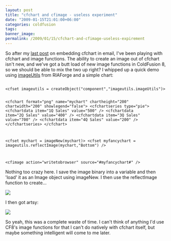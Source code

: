 ```yaml
---
layout: post
title: "cfchart and cfimage - useless experiment"
date: "2009-01-15T21:01:00+06:00"
categories: coldfusion 
tags: 
banner_image: 
permalink: /2009/01/15/cfchart-and-cfimage-useless-expirement
---
```


So after my <a href="http://www.raymondcamden.com/index.cfm/2009/1/14/Ask-a-Jedi-Emailing-CFCHART">last post</a> on embedding cfchart in email, I've been playing with cfchart and image functions. The ability to create an image out of cfchart isn't new, and we've got a butt load of new image functions in ColdFusion 8, so we should be able to mix the two up right? I whipped up a quick demo using <a href="http://imageutils.riaforge.org">imageUtils</a> from RIAForge and a simple chart:

<code>
&lt;cfset imageutils = createObject("component","imageutils.imageUtils")&gt;

&lt;cfchart format="png" name="mychart" chartheight="200" chartwidth="200" showlegend="false"&gt;
	&lt;cfchartseries type="pie"&gt;
		&lt;cfchartdata item="1Q Sales" value="500" /&gt;
		&lt;cfchartdata item="2Q Sales" value="400" /&gt;
		&lt;cfchartdata item="3Q Sales" value="700" /&gt;
		&lt;cfchartdata item="4Q Sales" value="200" /&gt;
	&lt;/cfchartseries&gt;
&lt;/cfchart&gt;

&lt;cfset mychart = imageNew(mychart)&gt;
&lt;cfset myfancychart = imageutils.reflectImage(mychart,"Bottom") /&gt;
		
&lt;cfimage action="writetobrowser" source="#myfancychart#" /&gt;
</code>

Nothing too crazy here. I save the image binary into a variable and then 'load' it as an Image object using imageNew. I then use the reflectImage function to create...

<img src="https://static.raymondcamden.com/images/cfjedi//chart.png">

I then got artsy:

<img src="https://static.raymondcamden.com/images/cfjedi//chart2.png">

So yeah, this was a complete waste of time. I can't think of anything I'd use CF8's image functions for that I can't do natively with cfchart itself, but maybe something intelligent will come to me later.